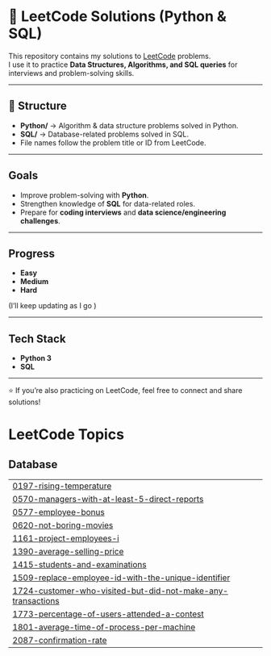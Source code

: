 # 📝 LeetCode Solutions (Python & SQL)

This repository contains my solutions to [LeetCode](https://leetcode.com/) problems.  
I use it to practice **Data Structures, Algorithms, and SQL queries** for interviews and problem-solving skills.  

---

## 📂 Structure
- **Python/** → Algorithm & data structure problems solved in Python.  
- **SQL/** → Database-related problems solved in SQL.  
- File names follow the problem title or ID from LeetCode.  

---

##  Goals
- Improve problem-solving with **Python**.  
- Strengthen knowledge of **SQL** for data-related roles.  
- Prepare for **coding interviews** and **data science/engineering challenges**.  

---

##  Progress
- **Easy**   
- **Medium**  
- **Hard**  

(I’ll keep updating as I go )

---

##  Tech Stack
- **Python 3**   
- **SQL** 

---

⭐ If you’re also practicing on LeetCode, feel free to connect and share solutions!

<!---LeetCode Topics Start-->
# LeetCode Topics
## Database
|  |
| ------- |
| [0197-rising-temperature](https://github.com/soniya2504/Leedcode_Solution/tree/master/0197-rising-temperature) |
| [0570-managers-with-at-least-5-direct-reports](https://github.com/soniya2504/Leedcode_Solution/tree/master/0570-managers-with-at-least-5-direct-reports) |
| [0577-employee-bonus](https://github.com/soniya2504/Leedcode_Solution/tree/master/0577-employee-bonus) |
| [0620-not-boring-movies](https://github.com/soniya2504/Leedcode_Solution/tree/master/0620-not-boring-movies) |
| [1161-project-employees-i](https://github.com/soniya2504/Leedcode_Solution/tree/master/1161-project-employees-i) |
| [1390-average-selling-price](https://github.com/soniya2504/Leedcode_Solution/tree/master/1390-average-selling-price) |
| [1415-students-and-examinations](https://github.com/soniya2504/Leedcode_Solution/tree/master/1415-students-and-examinations) |
| [1509-replace-employee-id-with-the-unique-identifier](https://github.com/soniya2504/Leedcode_Solution/tree/master/1509-replace-employee-id-with-the-unique-identifier) |
| [1724-customer-who-visited-but-did-not-make-any-transactions](https://github.com/soniya2504/Leedcode_Solution/tree/master/1724-customer-who-visited-but-did-not-make-any-transactions) |
| [1773-percentage-of-users-attended-a-contest](https://github.com/soniya2504/Leedcode_Solution/tree/master/1773-percentage-of-users-attended-a-contest) |
| [1801-average-time-of-process-per-machine](https://github.com/soniya2504/Leedcode_Solution/tree/master/1801-average-time-of-process-per-machine) |
| [2087-confirmation-rate](https://github.com/soniya2504/Leedcode_Solution/tree/master/2087-confirmation-rate) |
<!---LeetCode Topics End-->
